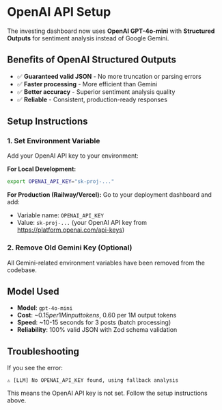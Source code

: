 # OpenAI API Setup

The investing dashboard now uses **OpenAI GPT-4o-mini** with **Structured Outputs** for sentiment analysis instead of Google Gemini.

## Benefits of OpenAI Structured Outputs
- ✅ **Guaranteed valid JSON** - No more truncation or parsing errors
- ✅ **Faster processing** - More efficient than Gemini
- ✅ **Better accuracy** - Superior sentiment analysis quality
- ✅ **Reliable** - Consistent, production-ready responses

## Setup Instructions

### 1. Set Environment Variable

Add your OpenAI API key to your environment:

**For Local Development:**
```bash
export OPENAI_API_KEY="sk-proj-..."
```

**For Production (Railway/Vercel):**
Go to your deployment dashboard and add:
- Variable name: `OPENAI_API_KEY`
- Value: `sk-proj-...` (your OpenAI API key from https://platform.openai.com/api-keys)

### 2. Remove Old Gemini Key (Optional)

All Gemini-related environment variables have been removed from the codebase.

## Model Used

- **Model**: `gpt-4o-mini`
- **Cost**: ~$0.15 per 1M input tokens, ~$0.60 per 1M output tokens
- **Speed**: ~10-15 seconds for 3 posts (batch processing)
- **Reliability**: 100% valid JSON with Zod schema validation

## Troubleshooting

If you see the error:
```
⚠️ [LLM] No OPENAI_API_KEY found, using fallback analysis
```

This means the OpenAI API key is not set. Follow the setup instructions above.

